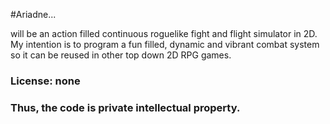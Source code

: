#Ariadne...

will be an action filled continuous roguelike fight and flight simulator in 2D.
My intention is to program a fun filled, dynamic and vibrant combat system so it can be reused in other top down 2D RPG games.

### License: none
### Thus, the code is private intellectual property. 
